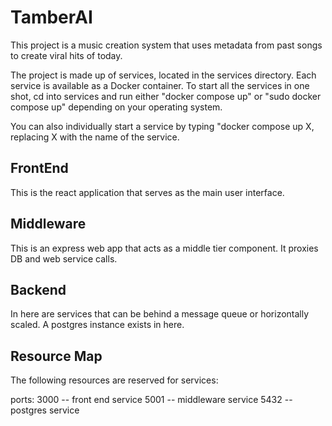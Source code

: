 # TamberAI #
This project is a music creation system that uses metadata from past songs to create viral hits of today.

The project is made up of services, located in the services directory.  Each service is available as a Docker container.  To start all the services in one shot, cd into services and run either "docker compose up" or "sudo docker compose up" depending on your operating system.

You can also individually start a service by typing "docker compose up X, replacing X with the name of the service. 

## FrontEnd ##
This is the react application that serves as the main user interface.

## Middleware ##
This is an express web app that acts as a middle tier component.  It proxies DB and web service calls.

## Backend ##
In here are services that can be behind a message queue or horizontally scaled.  A postgres instance exists in here.

## Resource Map ##
The following resources are reserved for services:

ports:
3000 -- front end service
5001 -- middleware service
5432 -- postgres service